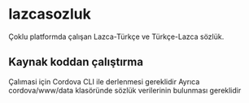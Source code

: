 # lazcasozluk
Çoklu platformda çalışan Lazca-Türkçe ve Türkçe-Lazca sözlük.

## Kaynak koddan çalıştırma
Çalımasi için Cordova CLI ile derlenmesi gereklidir
Ayrıca cordova/www/data klasöründe sözlük verilerinin
bulunması gereklidir
